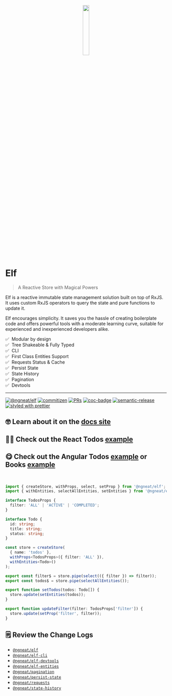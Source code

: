 <p align="center">
 <img width="20%" height="20%" src="elf.png">
</p>

# Elf

> A Reactive Store with Magical Powers

Elf is a reactive immutable state management solution built on top of RxJS. It uses custom RxJS operators to query the state and pure functions to update it.

Elf encourages simplicity. It saves you the hassle of creating boilerplate code and offers powerful tools with a moderate learning curve, suitable for experienced and inexperienced developers alike.

✅ &nbsp;Modular by design  
✅ &nbsp;Tree Shakeable & Fully Typed  
✅ &nbsp;CLI  
✅ &nbsp;First Class Entities Support  
✅ &nbsp;Requests Status & Cache  
✅ &nbsp;Persist State  
✅ &nbsp;State History  
✅ &nbsp;Pagination  
✅ &nbsp;Devtools


<hr />

<p align="center">

[![@ngneat/elf](https://github.com/ngneat/elf/actions/workflows/ci.yml/badge.svg)](https://github.com/ngneat/elf/actions/workflows/ci.yml)
[![commitizen](https://img.shields.io/badge/commitizen-friendly-brightgreen.svg?style=flat-square)]()
[![PRs](https://img.shields.io/badge/PRs-welcome-brightgreen.svg?style=flat-square)]()
[![coc-badge](https://img.shields.io/badge/codeof-conduct-ff69b4.svg?style=flat-square)]()
[![semantic-release](https://img.shields.io/badge/%20%20%F0%9F%93%A6%F0%9F%9A%80-semantic--release-e5079.svg?style=flat-square)](https://github.com/semantic-release/semantic-release)
[![styled with prettier](https://img.shields.io/badge/styled_with-prettier-ff69b4.svg?style=flat-square)](https://github.com/prettier/prettier)
</p>

## 🤓 Learn about it on the [docs site](https://ngneat.github.io/elf/)
## 👩‍🎓 Check out the React Todos [example](https://stackblitz.com/edit/react-ts-jidhej?file=todos/todos.tsx)
## 😋 Check out the Angular Todos [example](https://stackblitz.com/edit/angular-ivy-sky1gb?file=src/app/todos/state/todos.repository.ts) or Books [example](https://stackblitz.com/edit/angular-ivy-j9azue?file=src/app/state/books.repository.ts)

<br >

```ts
import { createStore, withProps, select, setProp } from '@ngneat/elf';
import { withEntities, selectAllEntities, setEntities } from '@ngneat/elf-entities';

interface TodosProps {
  filter: 'ALL' | 'ACTIVE' | 'COMPLETED';
}

interface Todo {
  id: string;
  title: string;
  status: string;
}

const store = createStore(
  { name: 'todos' },
  withProps<TodosProps>({ filter: 'ALL' }),
  withEntities<Todo>()
);

export const filter$ = store.pipe(select(({ filter }) => filter));
export const todos$ = store.pipe(selectAllEntities());

export function setTodos(todos: Todo[]) {
  store.update(setEntities(todos));
}

export function updateFilter(filter: TodosProps['filter']) {
  store.update(setProp('filter', filter));
}
```

## 🗒️ Review the Change Logs
- [`@ngneat/elf`](https://github.com/ngneat/elf/blob/master/packages/store/CHANGELOG.md)
- [`@ngneat/elf-cli`](https://github.com/ngneat/elf/blob/master/packages/cli/CHANGELOG.md)
- [`@ngneat/elf-devtools`](https://github.com/ngneat/elf/blob/master/packages/devtools/CHANGELOG.md)
- [`@ngneat/elf-entities`](https://github.com/ngneat/elf/blob/master/packages/entities/CHANGELOG.md)
- [`@ngneat/pagination`](https://github.com/ngneat/elf/blob/master/packages/pagination/CHANGELOG.md)
- [`@ngneat/persist-state`](https://github.com/ngneat/elf/blob/master/packages/persist-state/CHANGELOG.md)
- [`@ngneat/requests`](https://github.com/ngneat/elf/blob/master/packages/requests/CHANGELOG.md)
- [`@ngneat/state-history`](https://github.com/ngneat/elf/blob/master/packages/state-history/CHANGELOG.md)
